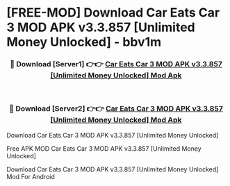 # [FREE-MOD] Download Car Eats Car 3 MOD APK v3.3.857 [Unlimited Money Unlocked] - bbv1m


<div align="center">
<h3>🔴 Download [Server1] 👉👉 <a href="https://apk-comot.site?title=Car_Eats_Car_3_MOD_APK_v3.3.857_[Unlimited_Money_Unlocked]">Car Eats Car 3 MOD APK v3.3.857 [Unlimited Money Unlocked] Mod Apk</a></h3><br>

<h3>🔴 Download [Server2] 👉👉 <a href="https://apk-comot.site?title=Car_Eats_Car_3_MOD_APK_v3.3.857_[Unlimited_Money_Unlocked]">Car Eats Car 3 MOD APK v3.3.857 [Unlimited Money Unlocked] Mod Apk</a></h3>
</div>



Download Car Eats Car 3 MOD APK v3.3.857 [Unlimited Money Unlocked] 

Free APK MOD Car Eats Car 3 MOD APK v3.3.857 [Unlimited Money Unlocked] 

Download Car Eats Car 3 MOD APK v3.3.857 [Unlimited Money Unlocked] Mod For Android
